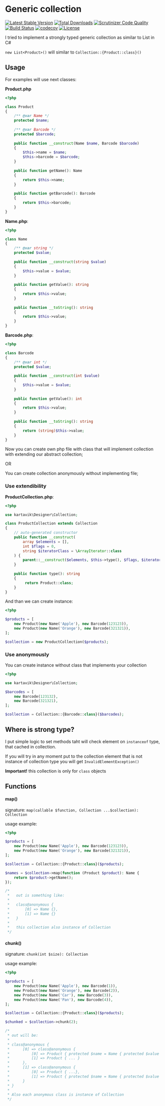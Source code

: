 # Generic collection

[![Latest Stable Version](https://poser.pugx.org/kartavik/generic-collection-php/v/stable?style=flat-square)](https://packagist.org/packages/kartavik/generic-collection-php)
[![Total Downloads](https://poser.pugx.org/kartavik/generic-collection-php/downloads?style=flat-square)](https://packagist.org/packages/kartavik/generic-collection-php)
[![Scrutinizer Code Quality](https://scrutinizer-ci.com/g/KartaviK/generic-collection-php/badges/quality-score.png?b=master&style=flat-square)](https://scrutinizer-ci.com/g/KartaviK/generic-collection-php/?branch=master)
[![Build Status](https://travis-ci.org/KartaviK/generic-collection-php.svg?branch=master&style=flat-square)](https://travis-ci.org/KartaviK/generic-collection-php)
[![codecov](https://codecov.io/gh/KartaviK/generic-collection-php/branch/master/graph/badge.svg?style=flat-square)](https://codecov.io/gh/KartaviK/generic-collection-php)
[![License](https://poser.pugx.org/kartavik/generic-collection-php/license?style=flat-square)](https://github.com/KartaviK/generic-collection-php/blob/master/LICENSE)

I tried to implement a strongly typed generic collection as similar to List<T> in C#

`new List<Product>()` will similar to `Collection::{Product::class}()`

## Usage

For examples will use next classes:

**Product.php**
```php
<?php

class Product
{
    /** @var Name */
    protected $name;
    
    /** @var Barcode */
    protected $barcode;
    
    public function __construct(Name $name, Barcode $barcode) 
    {
        $this->name = $name;
        $this->barcode = $barcode;
    }
    
    public function getName(): Name
    {
        return $this->name;
    }
    
    public function getBarcode(): Barcode
    {
        return $this->barcode;
    }
}
```

**Name.php**:
```php
<?php

class Name
{
    /** @var string */
    protected $value;
    
    public function __construct(string $value)
    {
        $this->value = $value;
    }
    
    public function getValue(): string
    {
        return $this->value;
    }
    
    public function __toString(): string
    {
        return $this->value;
    }
}
```

**Barcode.php**:
```php
<?php

class Barcode
{
    /** @var int */
    protected $value;
    
    public function __construct(int $value) 
    {
        $this->value = $value;
    }
    
    public function getValue(): int
    {
        return $this->value;
    }
    
    public function __toString(): string
    {
        return (string)$this->value;
    }
}
```

Now you can create own php file with class
that will implement collection with extending our abstract collection;

OR

You can create collection anonymously without implementing file;

### Use extendibility

**ProductCollection.php**:
```php
<?php

use kartavik\Designer\Collection;

class ProductCollection extends Collection
{
    // auto-generated constructor
    public function __construct(
        array $elements = [],
        int $flags = 0,
        string $iteratorClass = \ArrayIterator::class
    ) {
        parent::__construct($elements, $this->type(), $flags, $iteratorClass);
    }
    
    public function type(): string 
    {
         return Product::class;
    }
}
```

And than we can create instance:

```php
<?php

$products = [
    new Product(new Name('Apple'), new Barcode(123123)),
    new Product(new Name('Orange'), new Barcode(321321)),
];

$collection = new ProductCollection($products);
```

### Use anonymously

You can create instance without class that implements your collection

```php
<?php

use kartavik\Designer\Collection;

$barcodes = [
    new Barcode(123132),
    new Barcode(321321),
];

$collection = Collection::{Barcode::class}($barcodes);
```

## Where is strong type?

I put simple logic to set methods taht will check element on `instanceof` type,
that cached in collection.

If you will try in any moment put to the collection element that is not instance of collection type
you will get `InvalidElementException()`

**Important!** this collection is only for `class` objects

## Functions

#### **map()**

signature:
`map(callable $function, Collection ...$collection): Collection`

usage example:
```php
<?php

$products = [
    new Product(new Name('Apple'), new Barcode(123123)),
    new Product(new Name('Orange'), new Barcode(321321)),
];

$collection = Collection::{Product::class}($products);

$names = $collection->map(function (Product $product): Name {
    return $product->getName();
});

/*
 *   out is something like:
 * 
 *   class@anonymous {
 *       [0] => Name {},
 *       [1] => Name {}
 *   }
 *   
 *   this collection also instance of Collection
 */
```

#### **chunk()**

signature: 
`chunk(int $size): Collection`

usage example:
```php
<?php

$products = [
    new Product(new Name('Apple'), new Barcode(1)),
    new Product(new Name('Orange'), new Barcode(2)),
    new Product(new Name('Car'), new Barcode(3)),
    new Product(new Name('Pan'), new Barcode(4)),
];

$collection = Collection::{Product::class}($products);

$chunked = $collection->chunk(2);

/*
 * out will be:
 * 
 * class@anonymous {
 *      [0] => class@anonymous {
 *          [0] => Product { protected $name = Name { protected $value = 'Apple' } ... },
 *          [1] => Product { ... }
 *      },
 *      [1] => class@anonymous {
 *          [0] => Product { ...},
 *          [1] => Product { protected $name = Name { protected $value = 'Pan' } }
 *      }
 * }
 * 
 * Also each anonymous class is instance of Collection
 */
```
